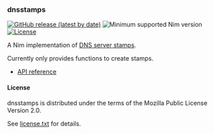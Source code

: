 ### dnsstamps

[![GitHub release (latest by date)](https://img.shields.io/github/v/release/alaviss/dnsstamps?style=flat)](https://github.com/alaviss/dnsstamps/releases/latest)
![Minimum supported Nim version](https://img.shields.io/badge/nim-1.2.0%2B-informational?style=flat&logo=nim)
[![License](https://img.shields.io/github/license/alaviss/dnsstamps?style=flat)](#license)

A Nim implementation of [DNS server stamps](https://dnscrypt.info/stamps-specifications/).

Currently only provides functions to create stamps.

- [API reference](https://alaviss.github.io/dnsstamps)

#### License

dnsstamps is distributed under the terms of the Mozilla Public License Version
2.0.

See [license.txt](license.txt) for details.
